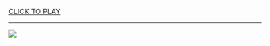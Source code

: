 
<a href="https://premium76.site?title=unblocked_games_hill_climb_racing&ref=13M">CLICK TO PLAY</a></h3>
<hr>

<a href="https://premium76.site?title=unblocked_games_hill_climb_racing&ref=13M"><img src="https://clearcache.store/games.png"></a>


